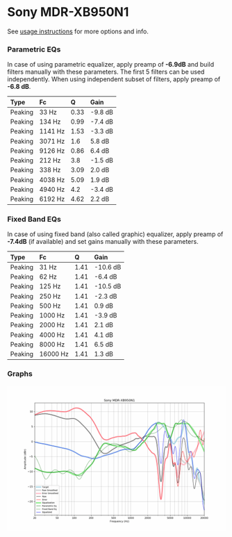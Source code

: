# Sony MDR-XB950N1
See [usage instructions](https://github.com/jaakkopasanen/AutoEq#usage) for more options and info.

### Parametric EQs
In case of using parametric equalizer, apply preamp of **-6.9dB** and build filters manually
with these parameters. The first 5 filters can be used independently.
When using independent subset of filters, apply preamp of **-6.8 dB**.

| Type    | Fc      |    Q | Gain    |
|:--------|:--------|:-----|:--------|
| Peaking | 33 Hz   | 0.33 | -9.8 dB |
| Peaking | 134 Hz  | 0.99 | -7.4 dB |
| Peaking | 1141 Hz | 1.53 | -3.3 dB |
| Peaking | 3071 Hz | 1.6  | 5.8 dB  |
| Peaking | 9126 Hz | 0.86 | 6.4 dB  |
| Peaking | 212 Hz  | 3.8  | -1.5 dB |
| Peaking | 338 Hz  | 3.09 | 2.0 dB  |
| Peaking | 4038 Hz | 5.09 | 1.9 dB  |
| Peaking | 4940 Hz | 4.2  | -3.4 dB |
| Peaking | 6192 Hz | 4.62 | 2.2 dB  |

### Fixed Band EQs
In case of using fixed band (also called graphic) equalizer, apply preamp of **-7.4dB**
(if available) and set gains manually with these parameters.

| Type    | Fc       |    Q | Gain     |
|:--------|:---------|:-----|:---------|
| Peaking | 31 Hz    | 1.41 | -10.6 dB |
| Peaking | 62 Hz    | 1.41 | -6.4 dB  |
| Peaking | 125 Hz   | 1.41 | -10.5 dB |
| Peaking | 250 Hz   | 1.41 | -2.3 dB  |
| Peaking | 500 Hz   | 1.41 | 0.9 dB   |
| Peaking | 1000 Hz  | 1.41 | -3.9 dB  |
| Peaking | 2000 Hz  | 1.41 | 2.1 dB   |
| Peaking | 4000 Hz  | 1.41 | 4.1 dB   |
| Peaking | 8000 Hz  | 1.41 | 6.5 dB   |
| Peaking | 16000 Hz | 1.41 | 1.3 dB   |

### Graphs
![](./Sony%20MDR-XB950N1.png)